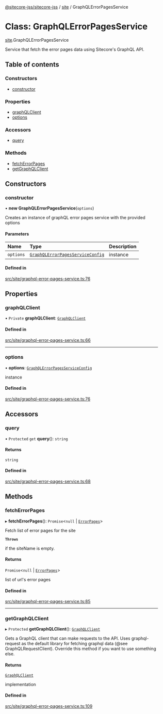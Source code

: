 [@sitecore-jss/sitecore-jss](../README.md) / [site](../modules/site.md) / GraphQLErrorPagesService

# Class: GraphQLErrorPagesService

[site](../modules/site.md).GraphQLErrorPagesService

Service that fetch the error pages data using Sitecore's GraphQL API.

## Table of contents

### Constructors

- [constructor](site.GraphQLErrorPagesService.md#constructor)

### Properties

- [graphQLClient](site.GraphQLErrorPagesService.md#graphqlclient)
- [options](site.GraphQLErrorPagesService.md#options)

### Accessors

- [query](site.GraphQLErrorPagesService.md#query)

### Methods

- [fetchErrorPages](site.GraphQLErrorPagesService.md#fetcherrorpages)
- [getGraphQLClient](site.GraphQLErrorPagesService.md#getgraphqlclient)

## Constructors

### constructor

• **new GraphQLErrorPagesService**(`options`)

Creates an instance of graphQL error pages service with the provided options

#### Parameters

| Name | Type | Description |
| :------ | :------ | :------ |
| `options` | [`GraphQLErrorPagesServiceConfig`](../modules/site.md#graphqlerrorpagesserviceconfig) | instance |

#### Defined in

[src/site/graphql-error-pages-service.ts:76](https://github.com/Sitecore/jss/blob/4b157b27f/packages/sitecore-jss/src/site/graphql-error-pages-service.ts#L76)

## Properties

### graphQLClient

• `Private` **graphQLClient**: [`GraphQLClient`](../interfaces/index.GraphQLClient.md)

#### Defined in

[src/site/graphql-error-pages-service.ts:66](https://github.com/Sitecore/jss/blob/4b157b27f/packages/sitecore-jss/src/site/graphql-error-pages-service.ts#L66)

___

### options

• **options**: [`GraphQLErrorPagesServiceConfig`](../modules/site.md#graphqlerrorpagesserviceconfig)

instance

#### Defined in

[src/site/graphql-error-pages-service.ts:76](https://github.com/Sitecore/jss/blob/4b157b27f/packages/sitecore-jss/src/site/graphql-error-pages-service.ts#L76)

## Accessors

### query

• `Protected` `get` **query**(): `string`

#### Returns

`string`

#### Defined in

[src/site/graphql-error-pages-service.ts:68](https://github.com/Sitecore/jss/blob/4b157b27f/packages/sitecore-jss/src/site/graphql-error-pages-service.ts#L68)

## Methods

### fetchErrorPages

▸ **fetchErrorPages**(): `Promise`<``null`` \| [`ErrorPages`](../modules/site.md#errorpages)\>

Fetch list of error pages for the site

**`Throws`**

if the siteName is empty.

#### Returns

`Promise`<``null`` \| [`ErrorPages`](../modules/site.md#errorpages)\>

list of url's error pages

#### Defined in

[src/site/graphql-error-pages-service.ts:85](https://github.com/Sitecore/jss/blob/4b157b27f/packages/sitecore-jss/src/site/graphql-error-pages-service.ts#L85)

___

### getGraphQLClient

▸ `Protected` **getGraphQLClient**(): [`GraphQLClient`](../interfaces/index.GraphQLClient.md)

Gets a GraphQL client that can make requests to the API. Uses graphql-request as the default
library for fetching graphql data (@see GraphQLRequestClient). Override this method if you
want to use something else.

#### Returns

[`GraphQLClient`](../interfaces/index.GraphQLClient.md)

implementation

#### Defined in

[src/site/graphql-error-pages-service.ts:109](https://github.com/Sitecore/jss/blob/4b157b27f/packages/sitecore-jss/src/site/graphql-error-pages-service.ts#L109)
